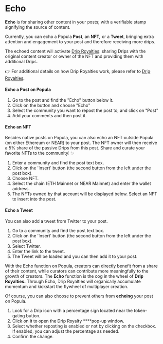 # Echo

**Echo** is for sharing other content in your posts; with a verifiable stamp signifying the source of content.

Currently, you can echo a Popula **Post**, an **NFT,** or a **Tweet**, bringing extra attention and engagement to your post and therefore receiving more drips.

The echoed content will activate [Drip Royalties](../drips-and-drip-royalties/drip-royalties.md): sharing Drips with the original content creator or owner of the NFT and providing them with additional Drips.

👉 For additional details on how Drip Royalties work, please refer to [Drip Royalties](../drips-and-drip-royalties/drip-royalties.md).



#### Echo a Post on Popula

1. Go to the post and find the "Echo" button below it.
2. Click on the button and choose "Echo"
3. Select the community you want to repost the post to, and click on "Post"
4. Add your comments and then post it.

#### Echo an NFT

Besides native posts on Popula, you can also echo an NFT outside Popula (on either Ethereum or NEAR) to your post. The NFT owner will then receive a 5% share of the passive Drips from this post. Share and curate your favorite NFTs to the community! ✨

1. Enter a community and find the post text box.
2. Click on the 'Insert' button (the second button from the left under the post box).
3. Choose NFT.
4. Select the chain (ETH Mainnet or NEAR Mainnet) and enter the wallet address.
5. The NFTs owned by that account will be displayed below. Select an NFT to insert into the post.

#### Echo a Tweet

You can also add a tweet from Twitter to your post.

1. Go to a community and find the post text box.
2. Click on the 'Insert' button (the second button from the left under the post box).
3. Select Twitter.
4. Enter the link to the tweet.
5. The Tweet will be loaded and you can then add it to your post.

With the Echo function on Popula, creators can directly benefit from a share of their content, while curators can contribute more meaningfully to the growth of creators. The **Echo** function is the cog in the wheel of **Drip Royalties.** Through Echo, Drip Royalties will organically accumulate momentum and kickstart the flywheel of multiplayer creation.

Of course, you can also choose to prevent others from **echoing** your post on Popula.

1. Look for a Drip icon with a percentage sign located near the token-gating button.
2. Click on it to open the Drip Royalty \*\*\*\*pop-up window.
3. Select whether reposting is enabled or not by clicking on the checkbox. If enabled, you can adjust the percentage as needed.
4. Confirm the change.



####
